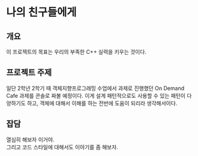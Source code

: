 # 나의 친구들에게

## 개요
이 프로젝트의 목표는 우리의 부족한 C++ 실력을 키우는 것이다.

## 프로젝트 주제
일단 2학년 2학기 때 객체지향프로그래밍 수업에서 과제로 진행했던 On Demand Cafe 과제를 콘솔로 짜볼 예정이다. 이게 설계 패턴적으로도 사용할 수 있는 패턴이 다양하기도 하고, 객체에 대해서 이해를 하는 전반에 도움이 되리라 생각해서이다.

## 잡담
열심히 해보자 이거야.  
그리고 코드 스타일에 대해서도 이야기를 좀 해보자. 
